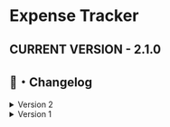 # Expense Tracker

## CURRENT VERSION - 2.1.0

## <a id="Changelog"></a>📝・Changelog
<details>

  <summary>Version 2</summary>

    [Version 2.1.0]
        - Fixed a weird bug with f" strings in windows 10.
        - Changed the way Month expenses work.
        - Now Budget gets changed when a new expense is made.
        - Created a confirmation screen when the expense is higher than the budget remaining.

    [Version 2.0.0]
        - Fixed a budget bug where user could put a budget higher than the balance.
        - Fixed a bug where if the user had negative balance and tried to add budget, program would freeze there.
        - User can now see how much balance and budget is available in the account settings.
        - User can now change the PIN.
        - User can add expenses now! (3 choices only)
        - User can clear expense history.
        - Added a choice in account settings so that the user can return to the menu.
        - Added purchases History (unlimited range)
        - Changed blocked from 6 chances to 5.
        - Current Month expenses working!

</details>

<details>
  
  <summary>Version 1</summary>

    [Version 1.1.0]
        - Created new Classes for code optimization.
        - If a user doesn't have an account, the program will ask for a new PIN
        - User can add Balance
        - User can Set new Budget
        - All updated and saved in real time.

    [Version 1.0.1]
        - Fixed a bug when the user get blocked, the correct pin need to be inserted twice

    [Version 1.0.0]
        - Added Login System
        - Added Blocking system for when user inserts wrong pin 6 times in a row. Each time user is blocked, the blocking time doubles.
        - Added Static Methods for code optimization
        - Configuration File located in %temp% "FileManagement.cfg"
        
</details>
